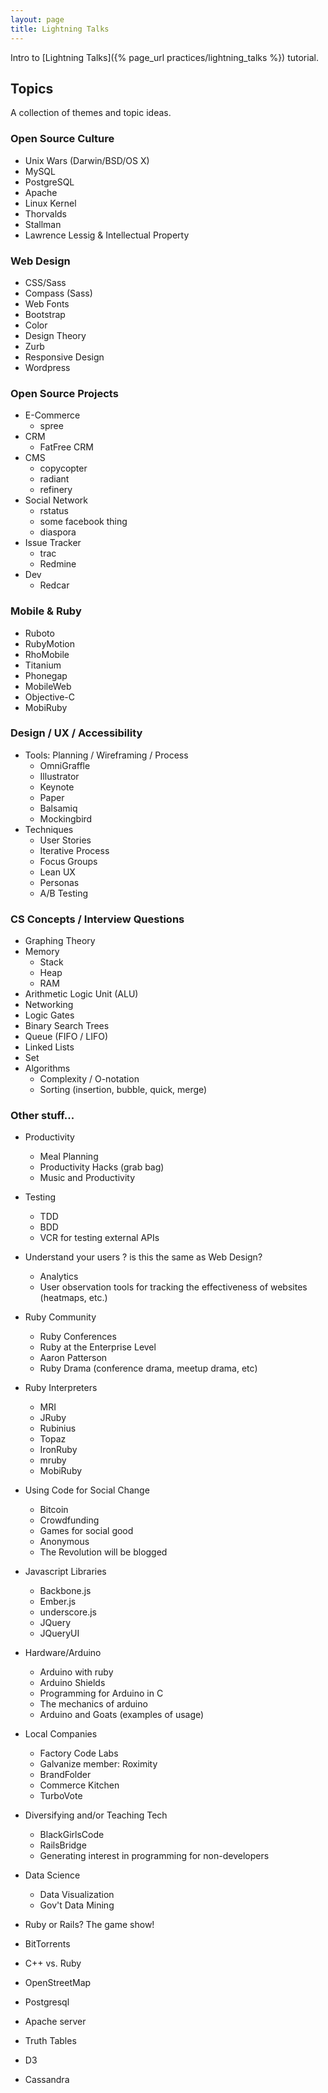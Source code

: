 ```yaml
---
layout: page
title: Lightning Talks
---
```


Intro to [Lightning Talks]({% page_url practices/lightning_talks %}) tutorial.

## Topics

A collection of themes and topic ideas.

### Open Source Culture
* Unix Wars (Darwin/BSD/OS X)
* MySQL
* PostgreSQL
* Apache
* Linux Kernel
* Thorvalds
* Stallman
* Lawrence Lessig & Intellectual Property

### Web Design
* CSS/Sass
* Compass (Sass)
* Web Fonts
* Bootstrap
* Color
* Design Theory
* Zurb
* Responsive Design
* Wordpress

### Open Source Projects

* E-Commerce
  - spree
* CRM
  - FatFree CRM
* CMS
  - copycopter
  - radiant
  - refinery
* Social Network
  - rstatus
  - some facebook thing
  - diaspora
* Issue Tracker
  - trac
  - Redmine
* Dev
  - Redcar

### Mobile & Ruby

* Ruboto
* RubyMotion
* RhoMobile
* Titanium
* Phonegap
* MobileWeb
* Objective-C
* MobiRuby

### Design / UX / Accessibility

* Tools: Planning / Wireframing / Process
  - OmniGraffle
  - Illustrator
  - Keynote
  - Paper
  - Balsamiq
  - Mockingbird
* Techniques
  - User Stories
  - Iterative Process
  - Focus Groups
  - Lean UX
  - Personas
  - A/B Testing

### CS Concepts / Interview Questions
* Graphing Theory
* Memory
  - Stack
  - Heap
  - RAM
* Arithmetic Logic Unit (ALU)
* Networking
* Logic Gates
* Binary Search Trees
* Queue (FIFO / LIFO)
* Linked Lists
* Set
* Algorithms
  - Complexity / O-notation
  - Sorting (insertion, bubble, quick, merge)

### Other stuff...

* Productivity
  * Meal Planning
  * Productivity Hacks (grab bag)
  * Music and Productivity


* Testing
  * TDD
  * BDD
  * VCR for testing external APIs

* Understand your users ? is this the same as Web Design?
  * Analytics
  * User observation tools for tracking the effectiveness of websites (heatmaps, etc.)
* Ruby Community
  * Ruby Conferences
  * Ruby at the Enterprise Level
  * Aaron Patterson
  * Ruby Drama (conference drama, meetup drama, etc)
* Ruby Interpreters
  * MRI
  * JRuby
  * Rubinius
  * Topaz
  * IronRuby
  * mruby
  * MobiRuby
* Using Code for Social Change
  * Bitcoin
  * Crowdfunding
  * Games for social good
  * Anonymous
  * The Revolution will be blogged
* Javascript Libraries
  * Backbone.js
  * Ember.js
  * underscore.js
  * JQuery
  * JQueryUI
* Hardware/Arduino
  * Arduino with ruby
  * Arduino Shields
  * Programming for Arduino in C
  * The mechanics of arduino
  * Arduino and Goats (examples of usage)
* Local Companies
  * Factory Code Labs
  * Galvanize member: Roximity
  * BrandFolder
  * Commerce Kitchen
  * TurboVote
* Diversifying and/or Teaching Tech
  * BlackGirlsCode
  * RailsBridge
  * Generating interest in programming for non-developers
* Data Science
  * Data Visualization
  * Gov't Data Mining

* Ruby or Rails? The game show!
* BitTorrents
* C++ vs. Ruby
* OpenStreetMap
* Postgresql
* Apache server
* Truth Tables
* D3
* Cassandra

